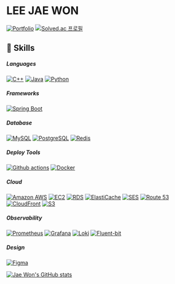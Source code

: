 # LEE JAE WON
[![Portfolio](https://img.shields.io/badge/portfolio-000000?style=for-the-badge&logo=notion&logoColor=white)](https://j-0ne.notion.site/portfolio)
[![Solved.ac 프로필](http://mazassumnida.wtf/api/mini/generate_badge?boj=ghfkddl706)](https://solved.ac/ghfkddl706)

## 🦾 Skills
##### Languages
[![C++](https://img.shields.io/badge/C++-00599C?style=for-the-badge&logo=Cplusplus&logoColor=white)](https://github.com/jaewonLeeKOR)
[![Java](https://img.shields.io/badge/Java-007396.svg?&style=for-the-badge&logo=OpenJDK&logoColor=white)](https://github.com/jaewonLeeKOR)
[![Python](https://img.shields.io/badge/Python-FFD43B?style=for-the-badge&logo=python&logoColor=blue)](https://github.com/jaewonLeeKOR)

##### Frameworks
[![Spring Boot](https://img.shields.io/badge/Spring_Boot-F2F4F9?style=for-the-badge&logo=spring-boot)](https://spring.io/projects/spring-boot)

##### Database
[![MySQL](https://img.shields.io/badge/MySQL-4479A1?style=for-the-badge&logo=MySQL&logoColor=white)](https://www.mysql.com)
[![PostgreSQL](https://img.shields.io/badge/PostgreSQL-316192?style=for-the-badge&logo=postgresql&logoColor=white)](https://www.postgresql.org)
[![Redis](https://img.shields.io/badge/redis-%23DD0031.svg?&style=for-the-badge&logo=redis&logoColor=white)](https://redis.io)

##### Deploy Tools
[![Github actions](https://img.shields.io/badge/Github%20Actions-282a2e?style=for-the-badge&logo=githubactions&logoColor=367cfe)](https://docs.github.com/ko/actions)
[![Docker](https://img.shields.io/badge/Docker-2CA5E0?style=for-the-badge&logo=docker&logoColor=white)](https://www.docker.com)

##### Cloud
[![Amazon AWS](https://img.shields.io/badge/aws-232F3E?style=for-the-badge&logo=&logoColor=white)](https://aws.amazon.com)
[![EC2](https://img.shields.io/badge/aws_ec2-FF9900?style=for-the-badge&logo=amazonEc2&logoColor=white)](https://aws.amazon.com/ec2)
[![RDS](https://img.shields.io/badge/aws_rds-527FFF?style=for-the-badge&logo=amazonRds&logoColor=white)](https://aws.amazon.com/rds)
[![ElastiCache](https://img.shields.io/badge/aws_elasticache-C925D1?style=for-the-badge&logo=amazonElasticache&logoColor=white)](https://aws.amazon.com/elasticache)
[![SES](https://img.shields.io/badge/aws_ses-DD344C?style=for-the-badge&logo=amazonsimpleemailservice&logoColor=white)](https://aws.amazon.com/ses)
[![Route 53](https://img.shields.io/badge/aws_route_53-8C4FFF?style=for-the-badge&logo=amazonRoute53&logoColor=white)](https://aws.amazon.com/route53)
[![CloudFront](https://img.shields.io/badge/aws_cloudfront-7b47d7?style=for-the-badge&logo=amazoncloudfront&logoColor=white)](https://aws.amazon.com/cloudfront)
[![S3](https://img.shields.io/badge/aws_s3-569A31?style=for-the-badge&logo=amazons3&logoColor=white)](https://aws.amazon.com/s3)

##### Observability
[![Prometheus](https://img.shields.io/badge/Prometheus-F2F4F9?style=for-the-badge&logo=prometheus&labelColor=F2F4F9)](https://prometheus.io)
[![Grafana](https://img.shields.io/badge/Grafana-F2F4F9?style=for-the-badge&logo=grafana&logoColor=orange&labelColor=F2F4F9)](https://grafana.com)
[![Loki](https://img.shields.io/badge/loki-F2F4F9?style=for-the-badge&logo=loki&logoColor=orange&labelColor=F2F4F9)](https://grafana.com/oss/loki)
[![Fluent-bit](https://img.shields.io/badge/fluent_bit-49BDA5?style=for-the-badge&logo=fluentBit&logoColor=white&labelColor=49BDA5)](https://fluentbit.io)


##### Design
[![Figma](https://img.shields.io/badge/Figma-F24E1E?style=for-the-badge&logo=figma&logoColor=white)](https://www.figma.com)

<!--
Logo images From https://github.com/alexandresanlim/Badges4-README.md-Profile
&  https://simpleicons.org
-->

[![Jae Won's GitHub stats](https://github-readme-stats.vercel.app/api?username=jaewonLeeKOR&bg_color=DEG,64b3f4,c2e59c)]()
